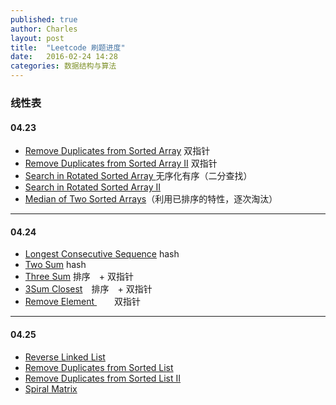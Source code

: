 ```yaml
---
published: true
author: Charles
layout: post
title:  "Leetcode 刷题进度"
date:   2016-02-24 14:28
categories: 数据结构与算法
---
```



### 线性表
#### 04.23
- [Remove Duplicates from Sorted Array](https://leetcode.com/problems/remove-duplicates-from-sorted-array/) 双指针
- [Remove Duplicates from Sorted Array II](https://leetcode.com/problems/remove-duplicates-from-sorted-array-ii/) 双指针
- [Search in Rotated Sorted Array ](https://leetcode.com/problems/search-in-rotated-sorted-array/) 无序化有序（二分查找）
- [Search in Rotated Sorted Array II](https://leetcode.com/problems/search-in-rotated-sorted-array-ii/)
- [Median of Two Sorted Arrays](https://leetcode.com/problems/median-of-two-sorted-arrays/)（利用已排序的特性，逐次淘汰）


----------

#### 04.24
- [Longest Consecutive Sequence](https://leetcode.com/problems/longest-consecutive-sequence/) hash
- [Two Sum](https://leetcode.com/problems/two-sum/) hash
- [Three Sum](https://leetcode.com/problems/3sum/)  排序　+ 双指针
- [3Sum Closest](https://leetcode.com/problems/3sum-closest/)　排序　+ 双指针
- [Remove Element ](https://leetcode.com/problems/remove-element/)　　双指针


----------

#### 04.25
- [Reverse Linked List](https://leetcode.com/problems/reverse-linked-list/)
- [Remove Duplicates from Sorted List](https://leetcode.com/problems/remove-duplicates-from-sorted-list/)
- [Remove Duplicates from Sorted List II](https://leetcode.com/problems/remove-duplicates-from-sorted-list-ii/)
- [Spiral Matrix](https://leetcode.com/problems/spiral-matrix/)
